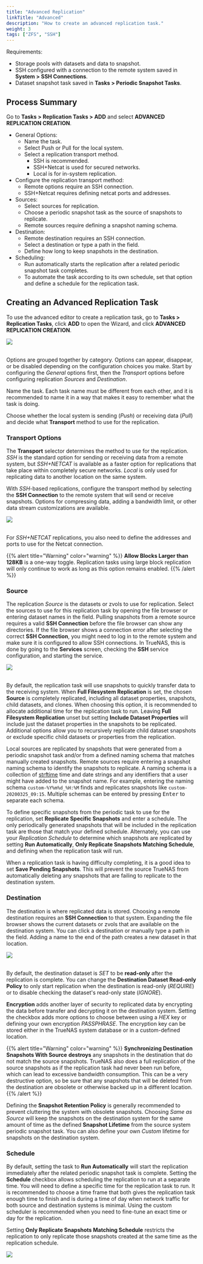 ```yaml
---
title: "Advanced Replication"
linkTitle: "Advanced"
description: "How to create an advanced replication task."
weight: 3
tags: ["ZFS", "SSH"]
---
```


Requirements:
* Storage pools with datasets and data to snapshot.
* SSH configured with a connection to the remote system saved in **System > SSH Connections**.
* Dataset snapshot task saved in **Tasks > Periodic Snapshot Tasks**.

## Process Summary

Go to **Tasks > Replication Tasks > ADD** and select **ADVANCED REPLICATION CREATION**.

* General Options:
  * Name the task.
  * Select Push or Pull for the local system.
  * Select a replication transport method.
    * SSH is recommended.
    * SSH+Netcat is used for secured networks.
    * Local is for in-system replication.
* Configure the replication transport method:
  * Remote options require an SSH connection.
  * SSH+Netcat requires defining netcat ports and addresses.
* Sources:
  * Select sources for replication.
  * Choose a periodic snapshot task as the source of snapshots to replicate.
  * Remote sources require defining a snapshot naming schema.
* Destination:
  * Remote destination requires an SSH connection.
  * Select a destination or type a path in the field.
  * Define how long to keep snapshots in the destination.
* Scheduling:
  * Run automatically starts the replication after a related periodic snapshot task completes.
  * To automate the task according to its own schedule, set that option and define a schedule for the replication task.

## Creating an Advanced Replication Task

To use the advanced editor to create a replication task, go to **Tasks > Replication Tasks**, click **ADD** to open the Wizard, and click **ADVANCED REPLICATION CREATION**.

<img src="/images/ReplicationAdvanced.png">
<br><br>

Options are grouped together by category.
Options can appear, disappear, or be disabled depending on the configuration choices you make.
Start by configuring the *General* options first, then the *Transport* options before configuring replication *Sources* and *Destination*.

Name the task.
Each task name must be different from each other, and it is recommended to name it in a way that makes it easy to remember what the task is doing.

Choose whether the local system is sending (*Push*) or receiving data (*Pull*) and decide what **Transport** method to use for the replication.

### Transport Options

The **Transport** selector determines the method to use for the replication.
*SSH* is the standard option for sending or receiving data from a remote system, but *SSH+NETCAT* is available as a faster option for replications that take place within completely secure networks.
*Local* is only used for replicating data to another location on the same system.

With *SSH*-based replications, configure the transport method by selecting the **SSH Connection** to the remote system that will send or receive snapshots.
Options for compressing data, adding a bandwidth limit, or other data stream customizations are available.

<img src="/images/ReplicationAdvancedTransportOptions.png">
<br><br>

For *SSH+NETCAT* replications, you also need to define the addresses and ports to use for the Netcat connection.

{{% alert title="Warning" color="warning" %}}
**Allow Blocks Larger than 128KB** is a one-way toggle.
Replication tasks using large block replication will only continue to work as long as this option remains enabled.
{{% /alert %}}

### Source

The replication *Source* is the datasets or zvols to use for replication.
Select the sources to use for this replication task by opening the file browser or entering dataset names in the field.
Pulling snapshots from a remote source requires a valid **SSH Connection** before the file browser can show any directories.
If the file browser shows a connection error after selecting the correct **SSH Connection**, you might need to log in to the remote system and make sure it is configured to allow SSH connections.
In TrueNAS, this is done by going to the **Services** screen, checking the **SSH** service configuration, and starting the service.

<img src="/images/ReplicationAdvancedSource.png">
<br><br>

By default, the replication task will use snapshots to quickly transfer data to the receiving system.
When **Full Filesystem Replication** is set, the chosen **Source** is completely replicated, including all dataset properties, snapshots, child datasets, and clones.
When choosing this option, it is recommended to allocate additional time for the replication task to run.
Leaving **Full Filesystem Replication** unset but setting **Include Dataset Properties** will include just the dataset properties in the snapshots to be replicated.
Additional options allow you to recursively replicate child dataset snapshots or exclude specific child datasets or properties from the replication.

Local sources are replicated by snapshots that were generated from a periodic snapshot task and/or from a defined naming schema that matches manually created snapshots.
Remote sources require entering a snapshot naming schema to identify the snapshots to replicate.
A naming schema is a collection of [strftime](https://www.freebsd.org/cgi/man.cgi?query=strftime) time and date strings and any identifiers that a user might have added to the snapshot name.
For example, entering the naming schema `custom-%Y%m%d_%H:%M` finds and replicates snapshots like `custom-20200325_09:15`.
Multiple schemas can be entered by pressing <kbd>Enter</kbd> to separate each schema.

To define specific snapshots from the periodic task to use for the replication, set **Replicate Specific Snapshots** and enter a schedule.
The only periodically generated snapshots that will be included in the replication task are those that match your defined schedule.
Alternately, you can use your *Replication Schedule* to determine which snapshots are replicated by setting **Run Automatically**, **Only Replicate Snapshots Matching Schedule**, and defining when the replication task will run.

When a replication task is having difficulty completing, it is a good idea to set **Save Pending Snapshots**.
This will prevent the source TrueNAS from automatically deleting any snapshots that are failing to replicate to the destination system.

### Destination

The destination is where replicated data is stored.
Choosing a remote destination requires an **SSH Connection** to that system.
Expanding the file browser shows the current datasets or zvols that are available on the destination system.
You can click a destination or manually type a path in the field.
Adding a name to the end of the path creates a new dataset in that location.

<img src="/images/ReplicationAdvancedDestination.png">
<br><br>

By default, the destination dataset is *SET* to be **read-only** after the replication is complete.
You can change the **Destination Dataset Read-only Policy** to only start replication when the destination is read-only (*REQUIRE*) or to disable checking the dataset's read-only state (*IGNORE*).

**Encryption** adds another layer of security to replicated data by encrypting the data before transfer and decrypting it on the destination system.
Setting the checkbox adds more options to choose between using a *HEX* key or defining your own encryption *PASSPHRASE*.
The encryption key can be stored either in the TrueNAS system database or in a custom-defined location.

{{% alert title="Warning" color="warning" %}}
**Synchronizing Destination Snapshots With Source** **destroys** any snapshots in the destination that do not match the source snapshots.
TrueNAS also does a full replication of the source snapshots as if the replication task had never been run before, which can lead to excessive bandwidth consumption.
This can be a very destructive option, so be sure that any snapshots that will be deleted from the destination are obsolete or otherwise backed up in a different location.
{{% /alert %}}

Defining the **Snapshot Retention Policy** is generally recommended to prevent cluttering the system with obsolete snapshots.
Choosing *Same as Source* will keep the snapshots on the destination system for the same amount of time as the defined **Snapshot Lifetime** from the source system periodic snapshot task.
You can also define your own *Custom* lifetime for snapshots on the destination system.

### Schedule

By default, setting the task to **Run Automatically** will start the replication immediately after the related periodic snapshot task is complete.
Setting the **Schedule** checkbox allows scheduling the replication to run at a separate time.
You will need to define a specific time for the replication task to run.
It is recommended to choose a time frame that both gives the replication task enough time to finish and is during a time of day when network traffic for both source and destination systems is minimal.
Using the custom scheduler is recommended when you need to fine-tune an exact time or day for the replication.

Setting **Only Replicate Snapshots Matching Schedule** restricts the replication to only replicate those snapshots created at the same time as the replication schedule.

<img src="/images/ReplicationAdvancedSchedule.png">
<br><br>
